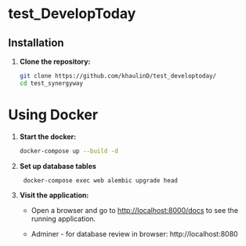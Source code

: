 # test_DevelopToday

## Installation

1. **Clone the repository:**

    ```bash
    git clone https://github.com/khaulinD/test_developtoday/
    cd test_synergyway
    ```

# Using Docker
1. **Start the docker:**

    ```bash
    docker-compose up --build -d
    ``` 
2. **Set up database tables**
   ```bash
    docker-compose exec web alembic upgrade head
    ``` 
3. **Visit the application:**

   -  Open a browser and go to [http://localhost:8000/docs](http://localhost:8000/docs) to see the running application.

   - Adminer - for database review in browser: http://localhost:8080
